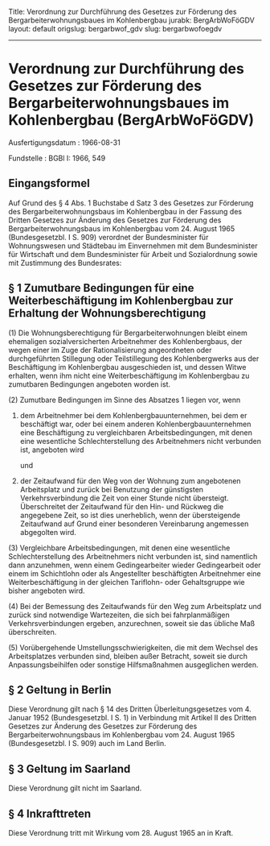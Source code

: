Title: Verordnung zur Durchführung des Gesetzes zur Förderung des Bergarbeiterwohnungsbaues
  im Kohlenbergbau
jurabk: BergArbWoFöGDV
layout: default
origslug: bergarbwof_gdv
slug: bergarbwofoegdv

---

# Verordnung zur Durchführung des Gesetzes zur Förderung des Bergarbeiterwohnungsbaues im Kohlenbergbau (BergArbWoFöGDV)

Ausfertigungsdatum
:   1966-08-31

Fundstelle
:   BGBl I: 1966, 549



## Eingangsformel

Auf Grund des § 4 Abs. 1 Buchstabe d Satz 3 des Gesetzes zur Förderung
des Bergarbeiterwohnungsbaus im Kohlenbergbau in der Fassung des
Dritten Gesetzes zur Änderung des Gesetzes zur Förderung des
Bergarbeiterwohnungsbaus im Kohlenbergbau vom 24. August 1965
(Bundesgesetzbl. I S. 909) verordnet der Bundesminister für
Wohnungswesen und Städtebau im Einvernehmen mit dem Bundesminister für
Wirtschaft und dem Bundesminister für Arbeit und Sozialordnung sowie
mit Zustimmung des Bundesrates:


## § 1 Zumutbare Bedingungen für eine Weiterbeschäftigung im Kohlenbergbau zur Erhaltung der Wohnungsberechtigung

(1) Die Wohnungsberechtigung für Bergarbeiterwohnungen bleibt einem
ehemaligen sozialversicherten Arbeitnehmer des Kohlenbergbaus, der
wegen einer im Zuge der Rationalisierung angeordneten oder
durchgeführten Stillegung oder Teilstillegung des Kohlenbergwerks aus
der Beschäftigung im Kohlenbergbau ausgeschieden ist, und dessen Witwe
erhalten, wenn ihm nicht eine Weiterbeschäftigung im Kohlenbergbau zu
zumutbaren Bedingungen angeboten worden ist.

(2) Zumutbare Bedingungen im Sinne des Absatzes 1 liegen vor, wenn

1.  dem Arbeitnehmer bei dem Kohlenbergbauunternehmen, bei dem er
    beschäftigt war, oder bei einem anderen Kohlenbergbauunternehmen eine
    Beschäftigung zu vergleichbaren Arbeitsbedingungen, mit denen eine
    wesentliche Schlechterstellung des Arbeitnehmers nicht verbunden ist,
    angeboten wird

    und


2.  der Zeitaufwand für den Weg von der Wohnung zum angebotenen
    Arbeitsplatz und zurück bei Benutzung der günstigsten
    Verkehrsverbindung die Zeit von einer Stunde nicht übersteigt.
    Überschreitet der Zeitaufwand für den Hin- und Rückweg die angegebene
    Zeit, so ist dies unerheblich, wenn der übersteigende Zeitaufwand auf
    Grund einer besonderen Vereinbarung angemessen abgegolten wird.




(3) Vergleichbare Arbeitsbedingungen, mit denen eine wesentliche
Schlechterstellung des Arbeitnehmers nicht verbunden ist, sind
namentlich dann anzunehmen, wenn einem Gedingearbeiter wieder
Gedingearbeit oder einem im Schichtlohn oder als Angestellter
beschäftigten Arbeitnehmer eine Weiterbeschäftigung in der gleichen
Tariflohn- oder Gehaltsgruppe wie bisher angeboten wird.

(4) Bei der Bemessung des Zeitaufwands für den Weg zum Arbeitsplatz
und zurück sind notwendige Wartezeiten, die sich bei fahrplanmäßigen
Verkehrsverbindungen ergeben, anzurechnen, soweit sie das übliche Maß
überschreiten.

(5) Vorübergehende Umstellungsschwierigkeiten, die mit dem Wechsel des
Arbeitsplatzes verbunden sind, bleiben außer Betracht, soweit sie
durch Anpassungsbeihilfen oder sonstige Hilfsmaßnahmen ausgeglichen
werden.


## § 2 Geltung in Berlin

Diese Verordnung gilt nach § 14 des Dritten Überleitungsgesetzes vom
4\. Januar 1952 (Bundesgesetzbl. I S. 1) in Verbindung mit Artikel II
des Dritten Gesetzes zur Änderung des Gesetzes zur Förderung des
Bergarbeiterwohnungsbaus im Kohlenbergbau vom 24. August 1965
(Bundesgesetzbl. I S. 909) auch im Land Berlin.


## § 3 Geltung im Saarland

Diese Verordnung gilt nicht im Saarland.


## § 4 Inkrafttreten

Diese Verordnung tritt mit Wirkung vom 28. August 1965 an in Kraft.

